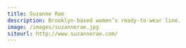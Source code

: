 ```yaml
---
title: Suzanne Rae
description: Brooklyn-based women’s ready-to-wear line.
image: /images/suzannerae.jpg
siteurl: http://www.suzannerae.com/
---
```

